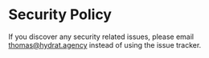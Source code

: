# Security Policy

If you discover any security related issues, please email thomas@hydrat.agency instead of using the issue tracker.
